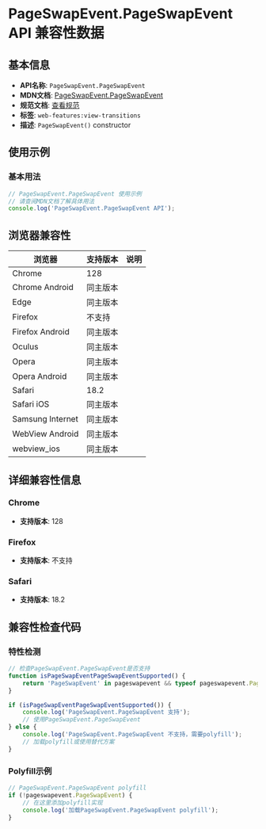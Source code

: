 # PageSwapEvent.PageSwapEvent API 兼容性数据

## 基本信息

- **API名称**: `PageSwapEvent.PageSwapEvent`
- **MDN文档**: [PageSwapEvent.PageSwapEvent](https://developer.mozilla.org/docs/Web/API/PageSwapEvent/PageSwapEvent)
- **规范文档**: [查看规范](https://html.spec.whatwg.org/multipage/nav-history-apis.html#the-pageswapevent-interface)
- **标签**: `web-features:view-transitions`
- **描述**: `PageSwapEvent()` constructor

## 使用示例

### 基本用法

```javascript
// PageSwapEvent.PageSwapEvent 使用示例
// 请查阅MDN文档了解具体用法
console.log('PageSwapEvent.PageSwapEvent API');
```

## 浏览器兼容性

| 浏览器 | 支持版本 | 说明 |
|--------|----------|------|
| Chrome | 128 |  |
| Chrome Android | 同主版本 |  |
| Edge | 同主版本 |  |
| Firefox | 不支持 |  |
| Firefox Android | 同主版本 |  |
| Oculus | 同主版本 |  |
| Opera | 同主版本 |  |
| Opera Android | 同主版本 |  |
| Safari | 18.2 |  |
| Safari iOS | 同主版本 |  |
| Samsung Internet | 同主版本 |  |
| WebView Android | 同主版本 |  |
| webview_ios | 同主版本 |  |

## 详细兼容性信息

### Chrome

- **支持版本**: 128

### Firefox

- **支持版本**: 不支持

### Safari

- **支持版本**: 18.2

## 兼容性检查代码

### 特性检测

```javascript
// 检查PageSwapEvent.PageSwapEvent是否支持
function isPageSwapEventPageSwapEventSupported() {
    return 'PageSwapEvent' in pageswapevent && typeof pageswapevent.PageSwapEvent === 'function';
}

if (isPageSwapEventPageSwapEventSupported()) {
    console.log('PageSwapEvent.PageSwapEvent 支持');
    // 使用PageSwapEvent.PageSwapEvent
} else {
    console.log('PageSwapEvent.PageSwapEvent 不支持，需要polyfill');
    // 加载polyfill或使用替代方案
}
```

### Polyfill示例

```javascript
// PageSwapEvent.PageSwapEvent polyfill
if (!pageswapevent.PageSwapEvent) {
    // 在这里添加polyfill实现
    console.log('加载PageSwapEvent.PageSwapEvent polyfill');
}
```

